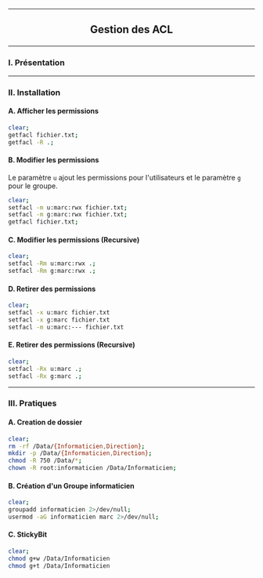 ------------------------------------------------------------------------------------------------------------------------------------------------------------
## <p align='center'> Gestion des ACL</p>

------------------------------------------------------------------------------------------------------------------------------------------------------------
### I. Présentation

------------------------------------------------------------------------------------------------------------------------------------------------------------
### II. Installation
#### A. Afficher les permissions
```bash
clear;
getfacl fichier.txt;
getfacl -R .;
```

#### B. Modifier les permissions
Le paramètre `u` ajout les permissions pour l'utilisateurs et le paramètre `g` pour le groupe.

```bash
clear;
setfacl -m u:marc:rwx fichier.txt;
setfacl -m g:marc:rwx fichier.txt;
getfacl fichier.txt;
```

#### C. Modifier les permissions (Recursive)
```bash
clear;
setfacl -Rm u:marc:rwx .;
setfacl -Rm g:marc:rwx .;
```

#### D. Retirer des permissions
```bash
clear;
setfacl -x u:marc fichier.txt
setfacl -x g:marc fichier.txt
setfacl -m u:marc:--- fichier.txt
```

#### E. Retirer des permissions (Recursive)
```bash
clear;
setfacl -Rx u:marc .;
setfacl -Rx g:marc .;
```

------------------------------------------------------------------------------------------------------------------------------------------------------------
### III. Pratiques
#### A. Creation de dossier
```bash
clear;
rm -rf /Data/{Informaticien,Direction};
mkdir -p /Data/{Informaticien,Direction};
chmod -R 750 /Data/*;
chown -R root:informaticien /Data/Informaticien;
```

#### B. Création d'un Groupe informaticien
```bash
clear;
groupadd informaticien 2>/dev/null;
usermod -aG informaticien marc 2>/dev/null;
```

#### C. StickyBit
```bash
clear;
chmod g+w /Data/Informaticien
chmod g+t /Data/Informaticien
```
